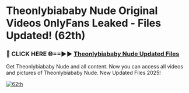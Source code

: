 # Theonlybiababy Nude Original Videos 0nlyFans Leaked - Files Updated! (62th)

<h3>🔴 CLICK HERE 🌐==►► <a href="https://tinyurl.com/4mcuefdz" rel="nofollow">Theonlybiababy Nude Updated Files</a></h3>

Get Theonlybiababy Nude and all content. Now you can access all videos and pictures of Theonlybiababy Nude. New Updated Files 2025!

[![62th](https://i.imgur.com/StAQSOY.gif)](https://tinyurl.com/4mcuefdz)
